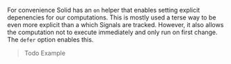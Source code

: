 For convenience Solid has an `on` helper that enables setting explicit depenencies for our computations. This is mostly used a terse way to be even more explicit than a which Signals are tracked. However, it also allows the computation not to execute immediately and only run on first change. The `defer` option enables this.

> Todo Example